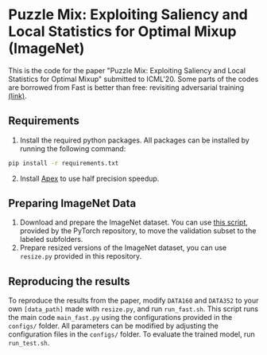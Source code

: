 # Puzzle Mix: Exploiting Saliency and Local Statistics for Optimal Mixup (ImageNet)
This is the code for the paper "Puzzle Mix: Exploiting Saliency and Local Statistics for Optimal Mixup" submitted to ICML'20. Some parts of the codes are borrowed from Fast is better than free: revisiting adversarial training [(link)](https://github.com/anonymous-sushi-armadillo/fast_is_better_than_free_imagenet).

## Requirements
1. Install the required python packages. All packages can be installed by running the following command:
```bash
pip install -r requirements.txt
```
2. Install [Apex](https://github.com/NVIDIA/apex) to use half precision speedup. 


## Preparing ImageNet Data
1. Download and prepare the ImageNet dataset. You can use [this script](https://raw.githubusercontent.com/soumith/imagenetloader.torch/master/valprep.sh), 
provided by the PyTorch repository, to move the validation subset to the labeled subfolders.
2. Prepare resized versions of the ImageNet dataset, you can use `resize.py` provided in this repository. 

## Reproducing the results
To reproduce the results from the paper, modify ```DATA160``` and ```DATA352``` to your own ```[data_path]``` made with `resize.py`, and run `run_fast.sh`. This script runs the main code `main_fast.py` using the configurations provided in the `configs/` folder. All parameters can be modified by adjusting the configuration files in the `configs/` folder. To evaluate the trained model, run `run_test.sh`.

